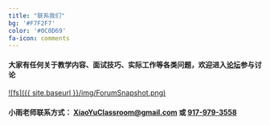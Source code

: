```yaml
---
title: "联系我们"
bg: '#F7F2F7'
color: '#0C0D69'
fa-icon: comments
---
```

#### 大家有任何关于教学内容、面试技巧、实际工作等各类问题，欢迎进入<a href="http://forum.xiaoyuclassroom.com/" target="_blank"><strong>论坛</strong></a>参与讨论

[![fs]({{ site.baseurl }}/img/ForumSnapshot.png)](http://forum.xiaoyuclassroom.com/)

#### 小雨老师联系方式： <XiaoYuClassroom@gmail.com> 或 <a href="tel:+19179793558">917-979-3558</a>
